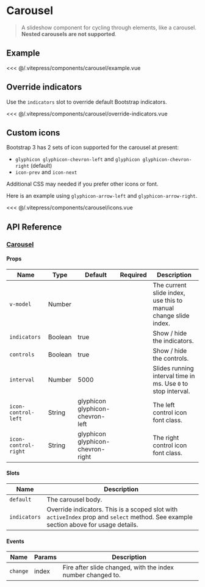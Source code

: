 # Carousel

> A slideshow component for cycling through elements, like a carousel. **Nested carousels are not supported**.

## Example

<DemoWrapper><carousel-example/></DemoWrapper>

<<< @/.vitepress/components/carousel/example.vue

## Override indicators

Use the `indicators` slot to override default Bootstrap indicators.

<DemoWrapper><carousel-override-indicators/></DemoWrapper>

<<< @/.vitepress/components/carousel/override-indicators.vue

## Custom icons

Bootstrap 3 has 2 sets of icon supported for the carousel at present:

* `glyphicon glyphicon-chevron-left` and `glyphicon glyphicon-chevron-right` (default)
* `icon-prev` and `icon-next`

Additional CSS may needed if you prefer other icons or font.

Here is an example using `glyphicon-arrow-left` and `glyphicon-arrow-right`.

<DemoWrapper><carousel-icons/></DemoWrapper>

<<< @/.vitepress/components/carousel/icons.vue

## API Reference

### [Carousel](https://github.com/uiv-lib/uiv/blob/1.x/src/components/carousel/Carousel.vue)

#### Props

| Name                 | Type    | Default                           | Required | Description                                                     |
|----------------------|---------|-----------------------------------|----------|-----------------------------------------------------------------|
| `v-model`            | Number  |                                   |          | The current slide index, use this to manual change slide index. |
| `indicators`         | Boolean | true                              |          | Show / hide the indicators.                                     |
| `controls`           | Boolean | true                              |          | Show / hide the controls.                                       |
| `interval`           | Number  | 5000                              |          | Slides running interval time in ms. Use `0` to stop interval.   |
| `icon-control-left`  | String  | glyphicon glyphicon-chevron-left  |          | The left control icon font class.                               |
| `icon-control-right` | String  | glyphicon glyphicon-chevron-right |          | The right control icon font class.                              |

#### Slots

| Name         | Description                                                                                                                          |
|--------------|--------------------------------------------------------------------------------------------------------------------------------------|
| `default`    | The carousel body.                                                                                                                   |
| `indicators` | Override indicators. This is a scoped slot with `activeIndex` prop and `select` method. See example section above for usage details. |

#### Events

| Name     | Params | Description                                                 |
|----------|--------|-------------------------------------------------------------|
| `change` | index  | Fire after slide changed, with the index number changed to. |
